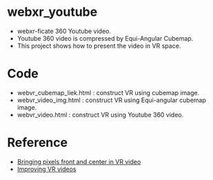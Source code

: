 # webxr_youtube
* webxr-ficate 360 Youtube video.
* Youtube 360 video is compressed by Equi-Angular Cubemap.
* This project shows how to present the video in VR space.

# Code
* webvr_cubemap_liek.html : construct VR using cubemap image.
* webvr_video_img.html : construct VR using Equi-angular cubemap image.
* webvr_video.html : construct VR using Youtube 360 video.

# Reference
* [Bringing pixels front and center in VR video](https://www.blog.google/products/google-vr/bringing-pixels-front-and-center-vr-video/)
* [Improving VR videos](https://youtube-eng.googleblog.com/2017/03/improving-vr-videos.html)
